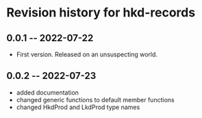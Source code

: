 # Revision history for hkd-records

## 0.0.1 -- 2022-07-22

* First version. Released on an unsuspecting world.

## 0.0.2 -- 2022-07-23

* added documentation
* changed generic functions to default member functions
* changed HkdProd and LkdProd type names

